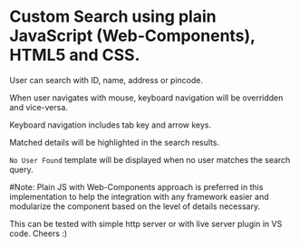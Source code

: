 # Custom Search using plain JavaScript (Web-Components), HTML5 and CSS.

User can search with ID, name, address or pincode.

When user navigates with mouse, keyboard navigation will be overridden and vice-versa.

Keyboard navigation includes tab key and arrow keys.

Matched details will be highlighted in the search results.

`No User Found` template will be displayed when no user matches the search query.

#Note: Plain JS with Web-Components approach is preferred in this implementation to help the integration with any framework easier and modularize the component based on the level of details necessary.

This can be tested with simple http server or with live server plugin in VS code. Cheers :)